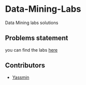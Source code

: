 # Data-Mining-Labs
Data Mining labs solutions

## Problems statement   
you can find the labs [here](https://drive.google.com/open?id=1HowSYx8uweBCoVqgVIjjThV_YEX7uWxl)


## Contributors
- [Yassmin](https://github.com/yassmin96)
